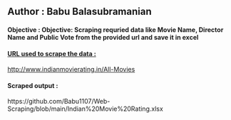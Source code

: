 <h2>Author : Babu Balasubramanian</h2> 
<h4>Objective : Objective: Scraping requried data like Movie Name, Director Name and Public Vote from the provided url and save it in excel</h4>
<h4><u>URL used to scrape the data :</h4> http://www.indianmovierating.in/All-Movies</u>
<h4>Scraped output :</h4> https://github.com/Babu1107/Web-Scraping/blob/main/Indian%20Movie%20Rating.xlsx
